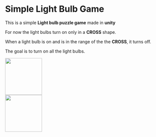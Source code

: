 # Simple Light Bulb Game

This is a simple **Light bulb puzzle game** made in **unity**

For now the light bulbs turn on only in a **CROSS** shape.

When a light bulb is on and is in the range of the the **CROSS**, it turns off.

The goal is to turn on all the light bulbs.

<img src="https://github.com/user-attachments/assets/ce6fc223-859d-4a18-9732-8c527ecf273c" width="120" height="120">
<br>
<img src="https://github.com/user-attachments/assets/e5061026-a701-4c69-9e47-6c936edaf304" width="120" height="120">
